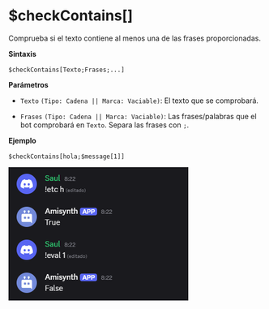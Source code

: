 # $checkContains[]

Comprueba si el texto contiene al menos una de las frases proporcionadas.

**Sintaxis**
```
$checkContains[Texto;Frases;...]
```

**Parámetros**

- `Texto` `(Tipo: Cadena || Marca: Vaciable)`: El texto que se comprobará.

- `Frases` `(Tipo: Cadena || Marca: Vaciable)`: Las frases/palabras que el bot comprobará en `Texto`. Separa las frases con `;`.

**Ejemplo**
```
$checkContains[hola;$message[1]]
```
![alt text](image-99.png)